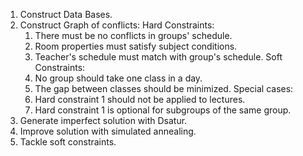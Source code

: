 1. Construct Data Bases.
2. Construct Graph of conflicts:
    Hard Constraints:
    1. There must be no conflicts in groups' schedule.
    2. Room properties must satisfy subject conditions.
    3. Teacher's schedule must match with group's schedule.
    Soft Constraints:
    1. No group should take one class in a day.
    2. The gap between classes should be minimized.
    Special cases:
    1. Hard constraint 1 should not be applied to lectures.
    2. Hard constraint 1 is optional for subgroups of the same group.
3. Generate imperfect solution with Dsatur.
4. Improve solution with simulated annealing.
5. Tackle soft constraints.
